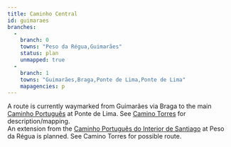 ```yaml
---
title: Caminho Central
id: guimaraes
branches:
  -
    branch: 0
    towns: "Peso da Régua,Guimarães"
    status: plan
    unmapped: true
  -
    branch: 1
    towns: "Guimarães,Braga,Ponte de Lima,Ponte de Lima"
    mapagencies: p
---
```


A route is currently waymarked from Guimarães via Braga to the main [Caminho Português][0] at Ponte de Lima. See [Camino Torres][1] for description/mapping.  
An extension from the [Caminho Português do Interior de Santiago][2] at Peso da Régua is planned. See Camino Torres for possible route.

[0]: portugues.html
[1]: torres.html
[2]: portinterior.html